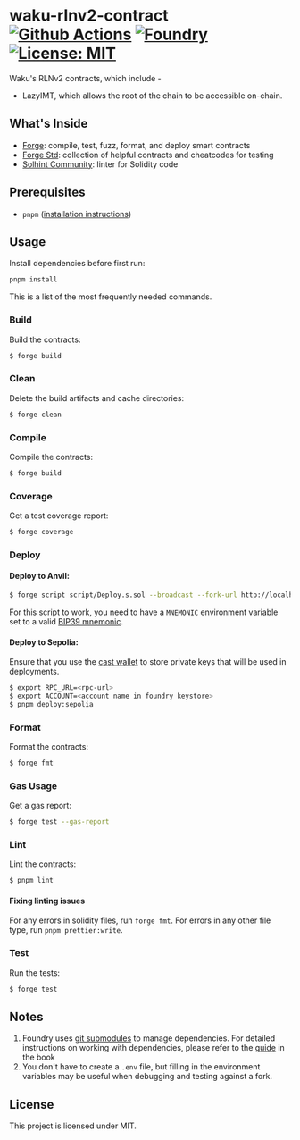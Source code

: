 # waku-rlnv2-contract [![Github Actions][gha-badge]][gha] [![Foundry][foundry-badge]][foundry] [![License: MIT][license-badge]][license]

[gha]: https://github.com/waku-org/waku-rlnv2-contract/actions
[gha-badge]: https://github.com/waku-org/waku-rlnv2-contract/actions/workflows/ci.yml/badge.svg
[foundry]: https://getfoundry.sh/
[foundry-badge]: https://img.shields.io/badge/Built%20with-Foundry-FFDB1C.svg
[license]: https://opensource.org/licenses/MIT
[license-badge]: https://img.shields.io/badge/License-MIT-blue.svg

Waku's RLNv2 contracts, which include -

- LazyIMT, which allows the root of the chain to be accessible on-chain.

## What's Inside

- [Forge](https://github.com/foundry-rs/foundry/blob/master/forge): compile, test, fuzz, format, and deploy smart
  contracts
- [Forge Std](https://github.com/foundry-rs/forge-std): collection of helpful contracts and cheatcodes for testing
- [Solhint Community](https://github.com/solhint-community/solhint-community): linter for Solidity code

## Prerequisites

- `pnpm` ([installation instructions](https://pnpm.io/installation))

## Usage

Install dependencies before first run:

```sh
pnpm install
```

This is a list of the most frequently needed commands.

### Build

Build the contracts:

```sh
$ forge build
```

### Clean

Delete the build artifacts and cache directories:

```sh
$ forge clean
```

### Compile

Compile the contracts:

```sh
$ forge build
```

### Coverage

Get a test coverage report:

```sh
$ forge coverage
```

### Deploy

#### Deploy to Anvil:

```sh
$ forge script script/Deploy.s.sol --broadcast --fork-url http://localhost:8545
```

For this script to work, you need to have a `MNEMONIC` environment variable set to a valid
[BIP39 mnemonic](https://iancoleman.io/bip39/).

#### Deploy to Sepolia:

Ensure that you use the [cast wallet](https://book.getfoundry.sh/reference/cast/cast-wallet) to store private keys that
will be used in deployments.

```sh
$ export RPC_URL=<rpc-url>
$ export ACCOUNT=<account name in foundry keystore>
$ pnpm deploy:sepolia
```

### Format

Format the contracts:

```sh
$ forge fmt
```

### Gas Usage

Get a gas report:

```sh
$ forge test --gas-report
```

### Lint

Lint the contracts:

```sh
$ pnpm lint
```

#### Fixing linting issues

For any errors in solidity files, run `forge fmt`. For errors in any other file type, run `pnpm prettier:write`.

### Test

Run the tests:

```sh
$ forge test
```

## Notes

1. Foundry uses [git submodules](https://git-scm.com/book/en/v2/Git-Tools-Submodules) to manage dependencies. For
   detailed instructions on working with dependencies, please refer to the
   [guide](https://book.getfoundry.sh/projects/dependencies.html) in the book
2. You don't have to create a `.env` file, but filling in the environment variables may be useful when debugging and
   testing against a fork.

## License

This project is licensed under MIT.
